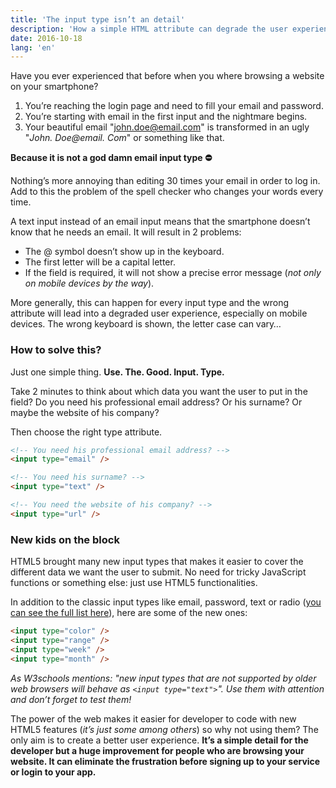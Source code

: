 ```yaml
---
title: 'The input type isn’t an detail'
description: 'How a simple HTML attribute can degrade the user experience of your visitors.'
date: 2016-10-18
lang: 'en'
---
```


Have you ever experienced that before when you where browsing a website on your smartphone?

1. You’re reaching the login page and need to fill your email and password.
2. You’re starting with email in the first input and the nightmare begins.
3. Your beautiful email "john.doe@email.com" is transformed in an ugly "_John. Doe@email. Com_" or something like that.

**Because it is not a god damn email input type ⛔️**

Nothing’s more annoying than editing 30 times your email in order to log in. Add to this the problem of the spell checker who changes your words every time.

A text input instead of an email input means that the smartphone doesn’t know that he needs an email. It will result in 2 problems:

- The @ symbol doesn’t show up in the keyboard.
- The first letter will be a capital letter.
- If the field is required, it will not show a precise error message (_not only on mobile devices by the way_).

More generally, this can happen for every input type and the wrong attribute will lead into a degraded user experience, especially on mobile devices. The wrong keyboard is shown, the letter case can vary…

### How to solve this?

Just one simple thing. **Use. The. Good. Input. Type.**

Take 2 minutes to think about which data you want the user to put in the field? Do you need his professional email address? Or his surname? Or maybe the website of his company?

Then choose the right type attribute.

```html
<!-- You need his professional email address? -->
<input type="email" />

<!-- You need his surname? -->
<input type="text" />

<!-- You need the website of his company? -->
<input type="url" />
```

### New kids on the block

HTML5 brought many new input types that makes it easier to cover the different data we want the user to submit. No need for tricky JavaScript functions or something else: just use HTML5 functionalities.

In addition to the classic input types like email, password, text or radio ([you can see the full list here](http://www.w3schools.com/html/html_form_input_types.asp)), here are some of the new ones:

```html
<input type="color" />
<input type="range" />
<input type="week" />
<input type="month" />
```

_As W3schools mentions: "new input types that are not supported by older web browsers will behave as `<input type="text">`". Use them with attention and don’t forget to test them!_

The power of the web makes it easier for developer to code with new HTML5 features (_it’s just some among others_) so why not using them? The only aim is to create a better user experience. **It’s a simple detail for the developer but a huge improvement for people who are browsing your website. It can eliminate the frustration before signing up to your service or login to your app.**
